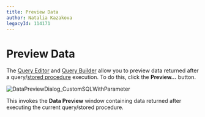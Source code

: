 ```yaml
---
title: Preview Data
author: Natalia Kazakova
legacyId: 114171
---
```

# Preview Data
The [Query Editor](using-the-query-editor.md) and [Query Builder](using-the-query-builder.md) allow you to preview data returned after a query/[stored procedure](stored-procedures.md) execution. To do this, click the **Preview...** button.

![DataPreviewDialog_CustomSQLWithParameter](../../../images/img118185.png)

This invokes the **Data Preview** window containing data returned after executing the current query/stored procedure.